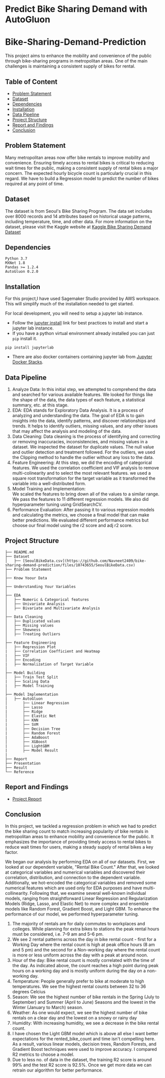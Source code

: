 # Predict Bike Sharing Demand with AutoGluon

# Bike-Sharing-Demand-Prediction
This project aims to enhance the mobility and convenience of the public through bike-sharing programs in metropolitan areas. One of the main challenges is maintaining a consistent supply of bikes for rental.

## Table of Content
  * [Problem Statement](#problem-statement)
  * [Dataset](#dataset)
  * [Dependencies](#dependencies)
  * [Installation](#installation)
  * [Data Pipeline](#data-pipeline)
  * [Project Structure](#project-structure)
  * [Report and Findings](#report-and-findings)
  * [Conclusion](#conclusion)


## Problem Statement
Many metropolitan areas now offer bike rentals to improve mobility and convenience. Ensuring timely access to rental bikes is critical to reducing wait times for the public, making a consistent supply of rental bikes a major concern. The expected hourly bicycle count is particularly crucial in this regard. We have to build a Regression model to predict the number of bikes required at any point of time.


## Dataset
The dataset is from Seoul's Bike Sharing Program. The data set includes over 8000 records and 14 attributes based on historical usage patterns, including temperature, time, and other data. For more information on the dataset, please visit the Kaggle website at [Kaggle Bike Sharing Demand Dataset](https://www.kaggle.com/competitions/bike-sharing-demand/data)


## Dependencies
```
Python 3.7
MXNet 1.8
Pandas >= 1.2.4
AutoGluon 0.2.0 
```

## Installation
For this project,I have used Sagemaker Studio provided by AWS workspace. This will simplify much of the installation needed to get started.

For local development, you will need to setup a jupyter lab instance.
* Follow the [jupyter install](https://jupyter.org/install.html) link for best practices to install and start a jupyter lab instance.
* If you have a python virtual environment already installed you can just `pip` install it.
```
pip install jupyterlab
```
* There are also docker containers containing jupyter lab from [Jupyter Docker Stacks](https://jupyter-docker-stacks.readthedocs.io/en/latest/index.html).

## Data Pipeline
  1. Analyze Data: 
      In this initial step, we attempted to comprehend the data and searched for various available features. We looked for things like the shape of the data, the 
      data types of each feature, a statistical summary, etc. at this stage.
  2. EDA: 
      EDA stands for Exploratory Data Analysis. It is a process of analyzing and understanding the data. The goal of EDA is to gain insights into the data, identify 
      patterns, and discover relationships and trends. It helps to identify outliers, missing values, and any other issues that may affect the analysis and modeling 
      of the data.
  3. Data Cleaning: 
      Data cleaning is the process of identifying and correcting or removing inaccuracies, inconsistencies, and missing values in a dataset. We inspected the dataset 
      for duplicate values. The null value and outlier detection and treatment followed. For  the outliers, we used the Clipping method to handle the outlier without 
      any loss to the data.
  4. Feature Engineering: 
      At this step, we did the encoding of categorical features. We used the correlation coefficient and VIF analysis to remove multi-colinearity and to 
      select the most relevant features. we used a square root transformation for the target variable as it transformed the variable into a well-distributed form.
  5. Model Training and Implementation:  
      We scaled the features to bring down all of the values to a similar range. We pass the features to 11 different regression models. We also did 
      hyperparameter tuning using GridSearchCV.
  6. Performance Evaluation: 
      After passing it to various regression models and calculating the metrics, we choose a final model that can make better predictions. We evaluated different 
      performance metrics but choose our final model using the r2 score and adj r2 score.
      
      
## Project Structure
```
├── README.md
├── Dataset 
│   ├── [SeoulBikeData.csv](https://github.com/Navneet2409/bike-sharing-demand-prediction/files/10743655/SeoulBikeData.csv)
├── Problem Statement
│
├── Know Yoour Data
│
├── Understanding Your Variables
│
├── EDA
│   ├── Numeric & Categorical features
│   ├── Univariate Analysis
│   ├── Bivariate and Multivariate Analysis
│
├── Data Cleaning
│   ├── Duplicated values
│   ├── Missing values
│   ├── Skewness
│   ├── Treating Outliers
│
├── Feature Engineering
│   ├── Regression Plot
|   ├── Correlation Coefficient and Heatmap
|   ├── VIF
│   ├── Encoding
|   ├── Normalization of Target Variable
│
├── Model Building
│   ├── Train Test Split
|   ├── Scaling Data
|   ├── Model Training
│
├── Model Implementation
|   ├── AutoGluon
│       ├── Linear Regression
|       ├── Lasso
|       ├── Ridge
│       ├── Elastic Net
|       ├── KNN
|       ├── SVM
|       ├── Decision Tree
|       ├── Random Forest
|       ├── AdaBoost
│       ├── XGBoost
|       ├── LightGBM
|       ├── Model Result
|
├── Report
├── Presentation
├── Result
└── Reference
```

## Report and Findings
* [Project Report](project_report.md)


## Conclusion
In this project, we tackled a regression problem in which we had to predict the bike sharing count  to match increasing popularity of bike rentals in metropolitan areas to enhance mobility and convenience for the public. It emphasizes the importance of providing timely access to rental bikes to reduce wait times for users, making a steady supply of rental bikes a key factor.

We began our analysis by performing EDA on all of our datasets. First, we looked at our dependent variable, "Rental Bike Count." After that, we looked at categorical variables and numerical variables and discovered their correlation, distribution, and connection to the dependent variable. Additionally, we hot-encoded the categorical variables and removed some numerical features which are used only for EDA purposes and have multi-collinearity.
Following that, we examine several well-known individual models, ranging from straightforward Linear Regression and Regularization Models (Ridge, Lasso, and Elastic Net) to more complex and ensemble models like Random Forest, Gradient Boost, and Light GBM. To enhance the performance of our model, we performed hyperparameter tuning.

1. The majority of rentals are for daily commutes to workplaces and colleges. While planning for extra bikes to stations the peak rental hours must be considered, i.e. 7–9 am and 5–6 pm.
2. We see 2 rental patterns across the day in bike rental count - first for a Working Day where the rental count is high at peak office hours (8 am and 5 pm) and the second for a Non-working day where the rental count is more or less uniform across the day with a peak at around noon.
3. Hour of the day: Bike rental count is mostly correlated with the time of the day. As indicated above, the count reaches a high point during peak hours on a working day and is mostly uniform during the day on a non-working day.
4. Temperature: People generally prefer to bike at moderate to high temperatures. We see the highest rental counts between 32 to 36 degrees Celcius
5. Season: We see the highest number of bike rentals in the Spring (July to September) and Summer (April to June) Seasons and the lowest in the Winter (January to March) season.
6. Weather: As one would expect, we see the highest number of bike rentals on a clear day and the lowest on a snowy or rainy day
7. Humidity: With increasing humidity, we see a decrease in the bike rental count.
8. I have chosen the Light GBM model which is above all else I want better expectations for the rented_bike_count and time isn't compelling here. As a result, various linear models, decision trees, Random Forests, and Gradient Boost techniques were used to improve accuracy. I compared R2 metrics to choose a model.
9. Due to less no. of data in the dataset, the training R2 score is around 99% and the test R2 score is 92.5%. Once we get more data we can retrain our algorithm for better performance.    
